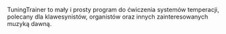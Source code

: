TuningTrainer to mały i prosty program do ćwiczenia systemów temperacji, polecany dla klawesynistów, organistów oraz innych zainteresowanych muzyką dawną.